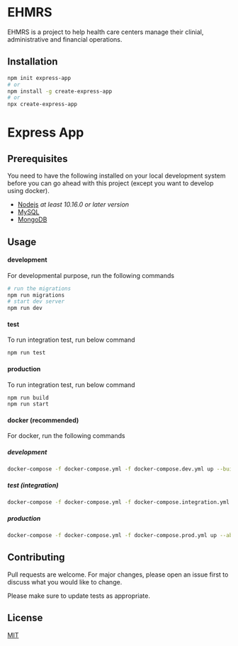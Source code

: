 # EHMRS

EHMRS is a project to help health care centers manage their clinial, administrative and financial operations.

## Installation

```bash
npm init express-app
# or
npm install -g create-express-app
# or 
npx create-express-app
```
# Express App


## Prerequisites
You need to have the following installed on your local development system before you can 
go ahead with this project (except you want to develop using docker).

- [Nodejs](https://nodejs.org/en/download/current/) _at least 10.16.0 or later version_
- [MySQL](https://www.mysql.com/downloads/)
- [MongoDB](https://www.mongodb.com/try/download/community)

## Usage
#### development
For developmental purpose, run the following commands
```bash
# run the migrations
npm run migrations
# start dev server
npm run dev
```
#### test
To run integration test, run below command
```bash
npm run test
```
#### production
To run integration test, run below command
```bash
npm run build
npm run start
```
#### docker (recommended)
For docker, run the following commands
##### development
```bash
docker-compose -f docker-compose.yml -f docker-compose.dev.yml up --build -d
```
##### test (integration)
```bash
docker-compose -f docker-compose.yml -f docker-compose.integration.yml up --abort-on-container-exit
```
##### production
```bash
docker-compose -f docker-compose.yml -f docker-compose.prod.yml up --abort-on-container-exit
```
## Contributing
Pull requests are welcome. For major changes, please open an issue first to discuss what you would like to change.

Please make sure to update tests as appropriate.

## License
[MIT](https://choosealicense.com/licenses/mit/)